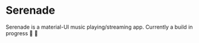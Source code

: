 # Serenade
Serenade is a material-UI music playing/streaming app.
Currently a build in progress 🚧 🚧  
